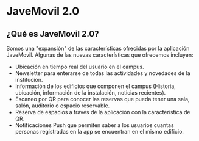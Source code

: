# JaveMovil 2.0

## ¿Qué es JaveMovil 2.0?
 
Somos una "expansión" de las características ofrecidas por la aplicación JaveMovil. Algunas de las nuevas características que ofrecemos incluyen:
* Ubicación en tiempo real del usuario en el campus.
* Newsletter para enterarse de todas las actividades y novedades de la institución.
* Información de los edificios que componen el campus (Historia, ubicación, información de la instalación, noticias recientes).
* Escaneo por QR para conocer las reservas que pueda tener una sala, salón, auditorio o espacio reservable.
* Reserva de espacios a través de la aplicación con la característica de QR.
* Notificaciones Push que permiten saber a los usuarios cuantas personas registradas en la app se encuentran en el mismo edificio.
